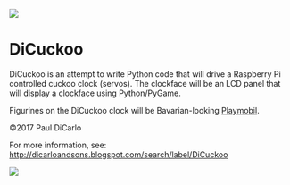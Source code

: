![](https://2.bp.blogspot.com/-dNVP8ew1hbw/WcaqDHMMUDI/AAAAAAAAMhA/tN5957SyK9Eq-kM8WbaRDkKmIZqSvYAdQCLcBGAs/s1600/21740955_10207468930440608_7137638105624675521_o.jpg)

# DiCuckoo
DiCuckoo is an attempt to write Python code that will drive a Raspberry Pi controlled cuckoo clock (servos).  The clockface will be an LCD panel that will display a clockface using Python/PyGame.

Figurines on the DiCuckoo clock will be Bavarian-looking [Playmobil](https://www.playmobil.us "Playmobil").

&copy;2017 Paul DiCarlo

For more information, see:  http://dicarloandsons.blogspot.com/search/label/DiCuckoo

![](https://4.bp.blogspot.com/-yljHn_hk-Qg/Wcap8oYZLTI/AAAAAAAAMg8/_oNd6lcr8E8bqU0MJcm1hVxlU3rC0Xl1wCLcBGAs/s1600/ClockWork.png)